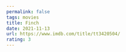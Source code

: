 ```yaml
---
permalink: false
tags: movies
title: Finch
date: 2021-11-13
url: https://www.imdb.com/title/tt3420504/
rating: 3
---
```

